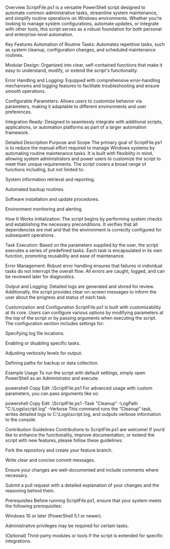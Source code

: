 Overview
ScriptFile.ps1 is a versatile PowerShell script designed to automate common administrative tasks, streamline system maintenance, and simplify routine operations on Windows environments. Whether you’re looking to manage system configurations, automate updates, or integrate with other tools, this script serves as a robust foundation for both personal and enterprise-level automation.

Key Features
Automation of Routine Tasks:
Automates repetitive tasks, such as system cleanup, configuration changes, and scheduled maintenance routines.

Modular Design:
Organized into clear, self-contained functions that make it easy to understand, modify, or extend the script's functionality.

Error Handling and Logging:
Equipped with comprehensive error-handling mechanisms and logging features to facilitate troubleshooting and ensure smooth operations.

Configurable Parameters:
Allows users to customize behavior via parameters, making it adaptable to different environments and user preferences.

Integration Ready:
Designed to seamlessly integrate with additional scripts, applications, or automation platforms as part of a larger automation framework.

Detailed Description
Purpose and Scope
The primary goal of ScriptFile.ps1 is to reduce the manual effort required to manage Windows systems by automating routine maintenance tasks. It is built with flexibility in mind, allowing system administrators and power users to customize the script to meet their unique requirements. The script covers a broad range of functions including, but not limited to:

System information retrieval and reporting.

Automated backup routines.

Software installation and update procedures.

Environment monitoring and alerting.

How It Works
Initialization:
The script begins by performing system checks and establishing the necessary preconditions. It verifies that all dependencies are met and that the environment is correctly configured for subsequent operations.

Task Execution:
Based on the parameters supplied by the user, the script executes a series of predefined tasks. Each task is encapsulated in its own function, promoting reusability and ease of maintenance.

Error Management:
Robust error handling ensures that failures in individual tasks do not interrupt the overall flow. All errors are caught, logged, and can be reviewed later for diagnostics.

Output and Logging:
Detailed logs are generated and stored for review. Additionally, the script provides clear on-screen messages to inform the user about the progress and status of each task.

Customization and Configuration
ScriptFile.ps1 is built with customizability at its core. Users can configure various options by modifying parameters at the top of the script or by passing arguments when executing the script. The configuration section includes settings for:

Specifying log file locations.

Enabling or disabling specific tasks.

Adjusting verbosity levels for output.

Defining paths for backup or data collection.

Example Usage
To run the script with default settings, simply open PowerShell as an Administrator and execute:

powershell
Copy
Edit
.\ScriptFile.ps1
For advanced usage with custom parameters, you can pass arguments like so:

powershell
Copy
Edit
.\ScriptFile.ps1 -Task "Cleanup" -LogPath "C:\Logs\script.log" -Verbose
This command runs the “Cleanup” task, writes detailed logs to C:\Logs\script.log, and outputs verbose information to the console.

Contribution Guidelines
Contributions to ScriptFile.ps1 are welcome! If you’d like to enhance the functionality, improve documentation, or extend the script with new features, please follow these guidelines:

Fork the repository and create your feature branch.

Write clear and concise commit messages.

Ensure your changes are well-documented and include comments where necessary.

Submit a pull request with a detailed explanation of your changes and the reasoning behind them.

Prerequisites
Before running ScriptFile.ps1, ensure that your system meets the following prerequisites:

Windows 10 or later (PowerShell 5.1 or newer).

Administrative privileges may be required for certain tasks.

(Optional) Third-party modules or tools if the script is extended for specific integrations.
